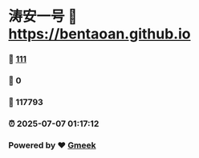 # 涛安一号 :link: https://bentaoan.github.io 
### :page_facing_up: [111](https://bentaoan.github.io/tag.html) 
### :speech_balloon: 0 
### :hibiscus: 117793 
### :alarm_clock: 2025-07-07 01:17:12 
### Powered by :heart: [Gmeek](https://github.com/Meekdai/Gmeek)
